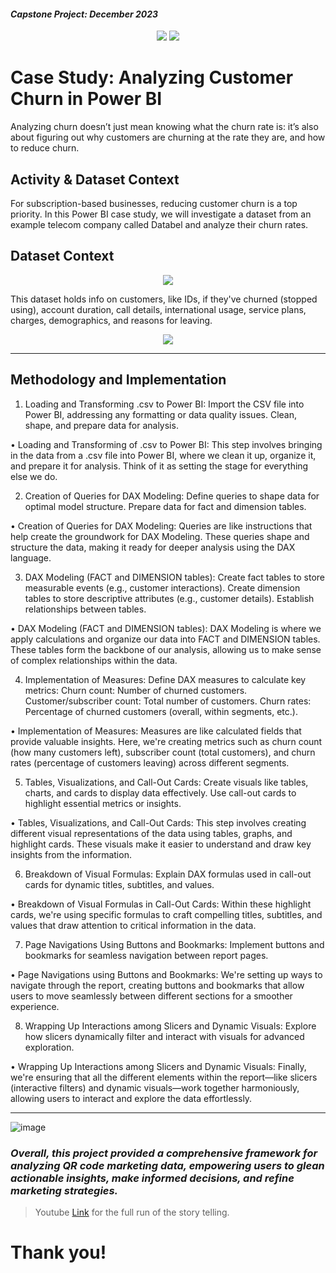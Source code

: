 #### *Capstone Project: December 2023*


<p align="center">
<img src="https://github.com/jvenncpe/2023.12_Case_Study_Analyzing_Customer_Churn_in_Power_BI/blob/main/Case%20Study%20Analyzing%20Customer%20Churn%20in%20Power%20BI.gif"/>
<img src="https://github.com/jvenncpe/2023.12_Case_Study_Analyzing_Customer_Churn_in_Power_BI/blob/main/v1%20Case%20Study%20Analyzing%20Customer%20Churn%20in%20Power%20BI.gif"/>
</p>

# Case Study: Analyzing Customer Churn in Power BI

Analyzing churn doesn’t just mean knowing what the churn rate is: it’s also about figuring out why customers are churning at the rate they are, and how to reduce churn.


## Activity & Dataset Context

For subscription-based businesses, reducing customer churn is a top priority. In this Power BI case study, we will investigate a dataset from an example telecom company called Databel and analyze their churn rates.

## Dataset Context

<p align="center">
<img src="https://github.com/jvenncpe/2023.12_Case_Study_Analyzing_Customer_Churn_in_Power_BI/assets/35190918/679c2c0b-986a-46bc-b27e-ae270b221645")/>
</p>

This dataset holds info on customers, like IDs, if they've churned (stopped using), account duration, call details, international usage, service plans, charges, demographics, and reasons for leaving. 

<p align="center">
<img src="https://github.com/jvenncpe/2023.12_Case_Study_Analyzing_Customer_Churn_in_Power_BI/assets/35190918/3092de67-ca76-47e2-82c0-765b9dab89a1")/>
</p>

---
## Methodology and Implementation

1. Loading and Transforming .csv to Power BI:
Import the CSV file into Power BI, addressing any formatting or data quality issues.
Clean, shape, and prepare data for analysis.

• Loading and Transforming of .csv to Power BI: This step involves bringing in the data from a .csv file into Power BI, where we clean it up, organize it, and prepare it for analysis. Think of it as setting the stage for everything else we do.


2. Creation of Queries for DAX Modeling:
Define queries to shape data for optimal model structure.
Prepare data for fact and dimension tables.

• Creation of Queries for DAX Modeling: Queries are like instructions that help create the groundwork for DAX Modeling. These queries shape and structure the data, making it ready for deeper analysis using the DAX language.

3. DAX Modeling (FACT and DIMENSION tables):
Create fact tables to store measurable events (e.g., customer interactions).
Create dimension tables to store descriptive attributes (e.g., customer details).
Establish relationships between tables.

• DAX Modeling (FACT and DIMENSION tables): DAX Modeling is where we apply calculations and organize our data into FACT and DIMENSION tables. These tables form the backbone of our analysis, allowing us to make sense of complex relationships within the data.

4. Implementation of Measures:
Define DAX measures to calculate key metrics:
Churn count: Number of churned customers.
Customer/subscriber count: Total number of customers.
Churn rates: Percentage of churned customers (overall, within segments, etc.).

• Implementation of Measures: Measures are like calculated fields that provide valuable insights. Here, we're creating metrics such as churn count (how many customers left), subscriber count (total customers), and churn rates (percentage of customers leaving) across different segments.

5. Tables, Visualizations, and Call-Out Cards:
Create visuals like tables, charts, and cards to display data effectively.
Use call-out cards to highlight essential metrics or insights.

• Tables, Visualizations, and Call-Out Cards: This step involves creating different visual representations of the data using tables, graphs, and highlight cards. These visuals make it easier to understand and draw key insights from the information.

6. Breakdown of Visual Formulas:
Explain DAX formulas used in call-out cards for dynamic titles, subtitles, and values.

• Breakdown of Visual Formulas in Call-Out Cards: Within these highlight cards, we're using specific formulas to craft compelling titles, subtitles, and values that draw attention to critical information in the data.

7. Page Navigations Using Buttons and Bookmarks:
Implement buttons and bookmarks for seamless navigation between report pages.

• Page Navigations using Buttons and Bookmarks: We're setting up ways to navigate through the report, creating buttons and bookmarks that allow users to move seamlessly between different sections for a smoother experience.

8. Wrapping Up Interactions among Slicers and Dynamic Visuals:
Explore how slicers dynamically filter and interact with visuals for advanced exploration.

• Wrapping Up Interactions among Slicers and Dynamic Visuals: Finally, we're ensuring that all the different elements within the report—like slicers (interactive filters) and dynamic visuals—work together harmoniously, allowing users to interact and explore the data effortlessly.


---
![image](https://github.com/jvenncpe/Sales-Performance-Review/assets/35190918/1a3cc5c5-af01-4261-a652-4e1fc1b92375)

### *Overall, this project provided a comprehensive framework for analyzing QR code marketing data, empowering users to glean actionable insights, make informed decisions, and refine marketing strategies.*

> Youtube [Link](https://youtu.be/G5EHkQ5p3M8) for the full run of the story telling.



# Thank you!
